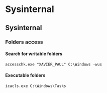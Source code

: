 # Sysinternal

## Sysinternal

### Folders access

#### Search for writable folders

```text
accesschk.exe "XAVIER_PAUL" C:\Windows -wus
```

#### Executable folders

```text
icacls.exe C:\Windows\Tasks
```

